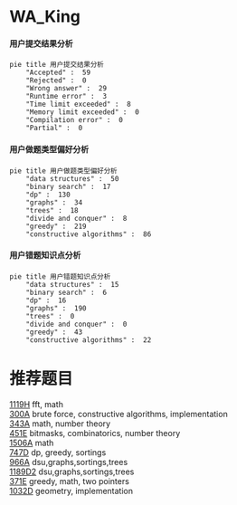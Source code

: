 # WA_King

<!-- tabs:start -->



#### **用户提交结果分析**

```mermaid
pie title 用户提交结果分析
    "Accepted" :  59
    "Rejected" :  0
    "Wrong answer" :  29
    "Runtime error" :  3
    "Time limit exceeded" :  8
    "Memory limit exceeded" :  0
    "Compilation error" :  0
    "Partial" :  0
```

#### **用户做题类型偏好分析**

```mermaid
pie title 用户做题类型偏好分析
    "data structures" :  50
    "binary search" :  17
    "dp" :  130
    "graphs" :  34
    "trees" :  18
    "divide and conquer" :  8
    "greedy" :  219
    "constructive algorithms" :  86
```
#### **用户错题知识点分析**

```mermaid
pie title 用户错题知识点分析
    "data structures" :  15
    "binary search" :  6
    "dp" :  16
    "graphs" :  190
    "trees" :  0
    "divide and conquer" :  0
    "greedy" :  43
    "constructive algorithms" :  22
```



<!-- tabs:end -->
# 推荐题目
[1119H](https://codeforces.com/contest/1119/problem/H)		fft,
                        math		  
[300A](https://codeforces.com/contest/300/problem/A)		brute force,
                        constructive algorithms,
                        implementation		  
[343A](https://codeforces.com/contest/343/problem/A)		math,
                        number theory		  
[451E](https://codeforces.com/contest/451/problem/E)		bitmasks,
                        combinatorics,
                        number theory		  
[1506A](https://codeforces.com/contest/1506/problem/A)		math		  
[747D](https://codeforces.com/contest/747/problem/D)		dp,
                        greedy,
                        sortings		  
[966A](https://codeforces.com/contest/966/problem/A)		dsu,graphs,sortings,trees		  
[1189D2](https://codeforces.com/contest/1189D/problem/2)		dsu,graphs,sortings,trees		  
[371E](https://codeforces.com/contest/371/problem/E)		greedy,
                        math,
                        two pointers		  
[1032D](https://codeforces.com/contest/1032/problem/D)		geometry,
                        implementation		  
